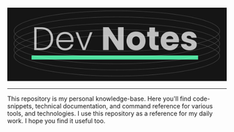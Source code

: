 

![Repository Banner](_img/readme/header-image.png)

---
This repository is my personal knowledge-base. Here you'll find code-snippets, technical documentation, and command reference for various tools, and technologies. I use this repository as a reference for my daily work. I hope you find it useful too.
